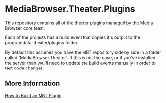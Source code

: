 MediaBrowser.Theater.Plugins
====================

This repository contains all of the theater plugins managed by the Media Browser core team.

Each of the projects has a build event that copies it's output to the programdata-theater/plugins folder. 

By default this assumes you have the MBT repository side by side in a folder called 'MediaBrowser.Theater'. If this is not the case, or if you've installed the server than you'll need to update the build events manually in order to test code changes.


## More Information ##

[How to Build an MBT Plugin](https://github.com/MediaBrowser/MediaBrowser.Theater/wiki/Page-Development)
